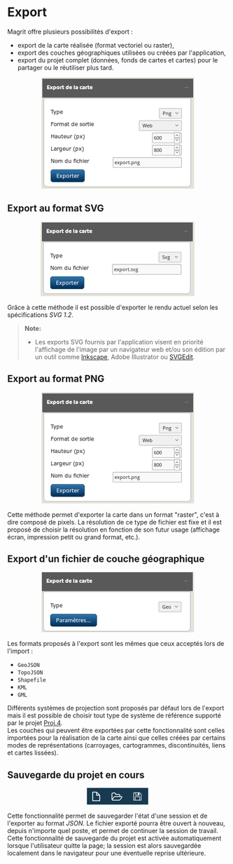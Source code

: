 Export
===================

Magrit offre plusieurs possibilités d'export :
- export de la carte réalisée (format vectoriel ou raster),
- export des couches géographiques utilisées ou créées par l'application,
- export du projet complet (données, fonds de cartes et cartes) pour le partager ou le réutiliser plus tard.

<p style="text-align: center;">
<img src="img/win_exp_fr.png" alt="Dialogue d'export">
</p>

## Export au format SVG

<p style="text-align: center;">
<img src="img/win_svg_fr.png" alt="Dialogue d'export"/>
</p>

Grâce à cette méthode il est possible d'exporter le rendu actuel selon les spécifications *SVG 1.2*.

> **Note:**
> * Les exports SVG fournis par l'application visent en priorité l'affichage de l'image par un navigateur web et/ou son édition par un outil comme [Inkscape], Adobe Illustrator ou [SVGEdit].



## Export au format PNG

<p style="text-align: center;">
<img src="img/win_exp_fr.png" alt="Dialogue d'export"/>
</p>

Cette méthode permet d'exporter la carte dans un format "raster", c'est à dire composé de pixels.
La résolution de ce type de fichier est fixe et il est proposé de choisir la résolution en fonction de son futur usage (affichage écran, impression petit ou grand format, etc.).


## Export d'un fichier de couche géographique
<p style="text-align: center;">
<img src="img/win_geo_fr.png" alt="Dialogue d'export"/>
</p>

Les formats proposés à l'export sont les mêmes que ceux acceptés lors de l'import :
- ```GeoJSON```
- ```TopoJSON```
- ```Shapefile```
- ```KML```
- ```GML```

Différents systèmes de projection sont proposés par défaut lors de l'export mais il est possible de choisir tout type de système de référence supporté par le projet [Proj.4].  
Les couches qui peuvent être exportées par cette fonctionnalité sont celles importées pour la réalisation de la carte ainsi que celles créées par certains modes de représentations (carroyages, cartogrammes, discontinuités, liens et cartes lissées).

## Sauvegarde du projet en cours
<p style="text-align: center;">
<img src="img/win_prj_fr.png" alt="Dialogue d'export"/>
</p>


Cette fonctionnalité permet de sauvegarder l'état d'une session et de l'exporter au format *JSON*.
Le fichier exporté pourra être ouvert à nouveau, depuis n'importe quel poste, et permet de continuer la session de travail.
Cette fonctionnalité de sauvegarde du projet est activée automatiquement lorsque l'utilisateur quitte la page; la session est alors sauvegardée localement dans le navigateur pour une éventuelle reprise ultérieure.


  [Inkscape]: https://inkscape.org
  [SVGEdit]: https://github.com/SVG-Edit/svgedit
  [Proj.4]: https://github.com/OSGeo/proj.4/wiki
